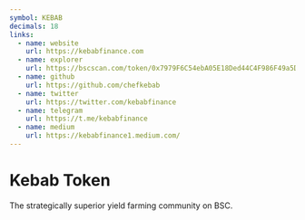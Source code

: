 ```yaml
---
symbol: KEBAB
decimals: 18
links:
  - name: website
    url: https://kebabfinance.com
  - name: explorer
    url: https://bscscan.com/token/0x7979F6C54ebA05E18Ded44C4F986F49a5De551c2
  - name: github
    url: https://github.com/chefkebab
  - name: twitter
    url: https://twitter.com/kebabfinance
  - name: telegram
    url: https://t.me/kebabfinance
  - name: medium
    url: https://kebabfinance1.medium.com/
---
```


# Kebab Token

The strategically superior yield farming community on BSC.
